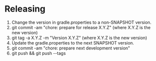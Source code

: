 # Releasing

1. Change the version in gradle.properties to a non-SNAPSHOT version.
2. git commit -am "chore: prepare for release X.Y.Z" (where X.Y.Z is the new version)
3. git tag -a X.Y.Z -m "Version X.Y.Z" (where X.Y.Z is the new version)
4. Update the gradle.properties to the next SNAPSHOT version.
5. git commit -am "chore: prepare next development version"
6. git push && git push --tags
